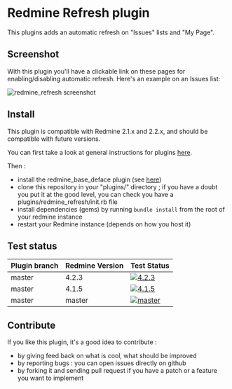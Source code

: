 Redmine Refresh plugin
======================

This plugins adds an automatic refresh on "Issues" lists and "My Page".

Screenshot
----------

With this plugin you'll have a clickable link on these pages for enabling/disabling automatic refresh. Here's an example on an Issues list:

![redmine_refresh screenshot](http://jbbarth.com/screenshots/redmine_refresh.png)

Install
-------

This plugin is compatible with Redmine 2.1.x and 2.2.x, and should be compatible with future versions.

You can first take a look at general instructions for plugins [here](http://www.redmine.org/wiki/redmine/Plugins).

Then :
* install the redmine_base_deface plugin (see [here](https://github.com/jbbarth/redmine_base_deface))
* clone this repository in your "plugins/" directory ; if you have a doubt you put it at the good level, you can check you have a plugins/redmine_refresh/init.rb file
* install dependencies (gems) by running `bundle install` from the root of your redmine instance
* restart your Redmine instance (depends on how you host it)

Test status
------------

|Plugin branch| Redmine Version   | Test Status      |
|-------------|-------------------|------------------|
|master       | 4.2.3             | [![4.2.3][1]][5] |  
|master       | 4.1.5             | [![4.1.5][2]][5] |
|master       | master            | [![master][4]][5]|

[1]: https://github.com/jbbarth/redmine_refresh/actions/workflows/4_2_3.yml/badge.svg
[2]: https://github.com/jbbarth/redmine_refresh/actions/workflows/4_1_5.yml/badge.svg
[4]: https://github.com/jbbarth/redmine_refresh/actions/workflows/master.yml/badge.svg
[5]: https://github.com/jbbarth/redmine_refresh/actions

Contribute
----------

If you like this plugin, it's a good idea to contribute :
* by giving feed back on what is cool, what should be improved
* by reporting bugs : you can open issues directly on github
* by forking it and sending pull request if you have a patch or a feature you want to implement
